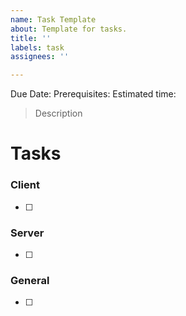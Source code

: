 ```yaml
---
name: Task Template
about: Template for tasks.
title: ''
labels: task
assignees: ''

---
```


Due Date: 
Prerequisites: 
Estimated time:

> Description

# Tasks

### Client
- [ ] 
### Server
- [ ] 
### General
- [ ] 
